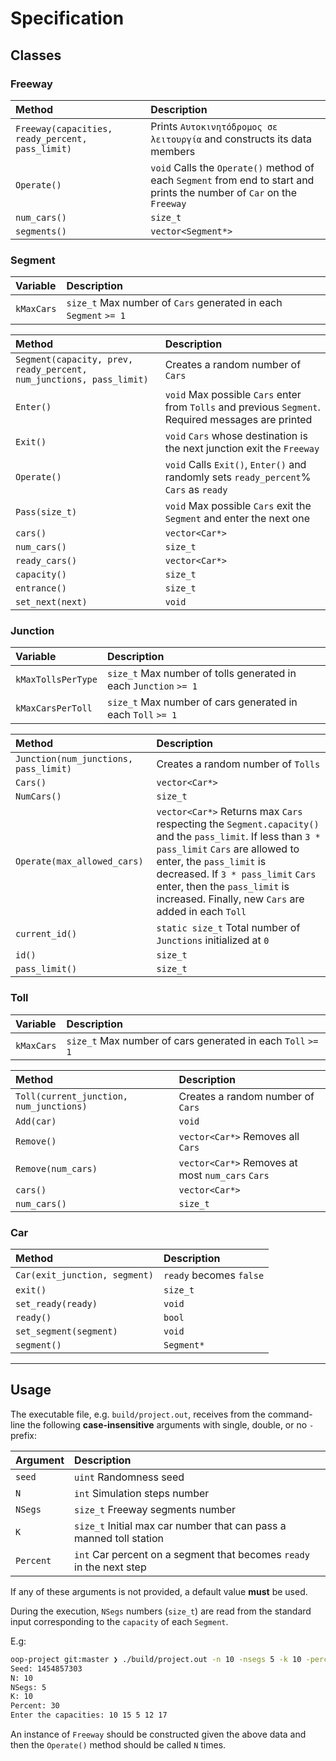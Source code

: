 # Specification

## Classes

### Freeway

Method                                                                             |Description
:----------------------------------------------------------------------------------|:----------
`Freeway(capacities, ready_percent, pass_limit)`|Prints `Αυτοκινητόδρομος σε λειτουργία` and constructs its data members
`Operate()`                                     |`void` Calls the `Operate()` method of each `Segment` from end to start and prints the number of `Car` on the `Freeway`
`num_cars()`                                    |`size_t`
`segments()`                                    |`vector<Segment*>`

### Segment

Variable  |Description
:---------|:----------
`kMaxCars`|`size_t` Max number of `Cars` generated in each `Segment` `>= 1`

Method                                                                  |Description
:-----------------------------------------------------------------------|:----------
`Segment(capacity, prev, ready_percent, num_junctions, pass_limit)`|Creates a random number of `Cars`
`Enter()`                                                          |`void` Max possible `Cars` enter from `Tolls` and previous `Segment`. Required messages are printed
`Exit()`                                                           |`void` `Cars` whose destination is the next junction exit the `Freeway`
`Operate()`                                                        |`void` Calls `Exit()`, `Enter()` and randomly sets `ready_percent`% `Cars` as `ready`
`Pass(size_t)`                                                     |`void` Max possible `Cars` exit the `Segment` and enter the next one
`cars()`                                                           |`vector<Car*>`
`num_cars()`                                                       |`size_t`
`ready_cars()`                                                     |`vector<Car*>`
`capacity()`                                                       |`size_t`
`entrance()`                                                       |`size_t`
`set_next(next)`                                                   |`void`

### Junction

Variable          |Description
:-----------------|:----------
`kMaxTollsPerType`|`size_t` Max number of tolls generated in each `Junction` `>= 1`
`kMaxCarsPerToll` |`size_t` Max number of cars generated in each `Toll` `>= 1`

Method                               |Description
:------------------------------------|:----------
`Junction(num_junctions, pass_limit)`|Creates a random number of `Tolls`
`Cars()`                             |`vector<Car*>`
`NumCars()`                          |`size_t`
`Operate(max_allowed_cars)`          |`vector<Car*>` Returns max `Cars` respecting the `Segment.capacity()` and the `pass_limit`. If less than `3 * pass_limit` `Cars` are allowed to enter, the `pass_limit` is decreased. If `3 * pass_limit` `Cars` enter, then the `pass_limit` is increased. Finally, new `Cars` are added in each `Toll`
`current_id()`                       |`static size_t` Total number of `Junctions` initialized at `0`
`id()`                               |`size_t`
`pass_limit()`                       |`size_t`

### Toll

Variable  |Description
:---------|:----------
`kMaxCars`|`size_t` Max number of cars generated in each `Toll` `>= 1`

Method                                 |Description
:--------------------------------------|:----------
`Toll(current_junction, num_junctions)`|Creates a random number of `Cars`
`Add(car)`                             |`void`
`Remove()        `                     |`vector<Car*>` Removes all `Cars`
`Remove(num_cars)`                     |`vector<Car*>` Removes at most `num_cars` `Cars`
`cars()`                               |`vector<Car*>`
`num_cars()`                           |`size_t`

### Car

Method                       |Description
:----------------------------|:----------
`Car(exit_junction, segment)`|`ready` becomes `false`
`exit()`                     |`size_t`
`set_ready(ready)`           |`void`
`ready()`                    |`bool`
`set_segment(segment)`       |`void`
`segment()`                  |`Segment*`

-------------------------------------------------------------------------------

## Usage

The executable file, e.g. `build/project.out`, receives from the command-line
the following **case-insensitive** arguments with single, double, or no `-`
prefix:

Argument |Description
:--------|:----------
`seed`   |`uint` Randomness seed
`N`      |`int` Simulation steps number
`NSegs`  |`size_t` Freeway segments number
`K`      |`size_t` Initial max car number that can pass a manned toll station
`Percent`|`int` Car percent on a segment that becomes `ready` in the next step

If any of these arguments is not provided, a default value **must** be used.

During the execution, `NSegs` numbers (`size_t`) are read from the standard
input corresponding to the `capacity` of each `Segment`.

E.g:

```sh
oop-project git:master ❯ ./build/project.out -n 10 -nsegs 5 -k 10 -percent 30
Seed: 1454857303
N: 10
NSegs: 5
K: 10
Percent: 30
Enter the capacities: 10 15 5 12 17
```

An instance of `Freeway` should be constructed given the above data and then the
`Operate()` method should be called `N` times.
